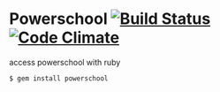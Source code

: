 Powerschool [![Build Status](https://travis-ci.org/zachlatta/powerschool.png?branch=master)](https://travis-ci.org/zachlatta/powerschool) [![Code Climate](https://codeclimate.com/github/zachlatta/powerschool.png)](https://codeclimate.com/github/zachlatta/powerschool)
===========

access powerschool with ruby

    $ gem install powerschool
